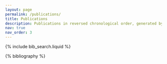 ```yaml
---
layout: page
permalink: /publications/
title: Publications
description: Publications in reversed chronological order, generated by jekyll-scholar. Also see Google Scholar.
nav: true
nav_order: 3
---
```


<!-- _pages/publications.md -->

<!-- Bibsearch Feature -->

{% include bib_search.liquid %}

<div class="publications">

{% bibliography %}

</div>
